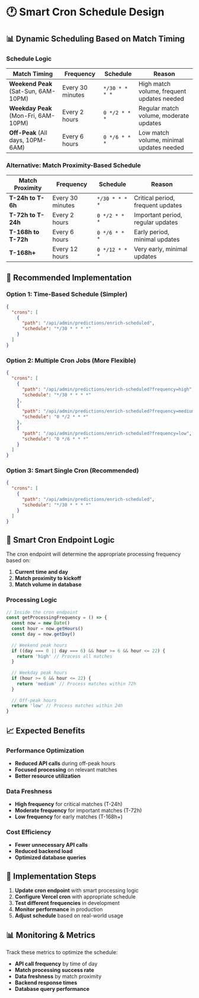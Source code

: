 # 🕐 Smart Cron Schedule Design

## 📊 **Dynamic Scheduling Based on Match Timing**

### **Schedule Logic**

| Match Timing | Frequency | Schedule | Reason |
|-------------|-----------|----------|---------|
| **Weekend Peak** (Sat-Sun, 6AM-10PM) | Every 30 minutes | `*/30 * * * *` | High match volume, frequent updates needed |
| **Weekday Peak** (Mon-Fri, 6AM-10PM) | Every 2 hours | `0 */2 * * *` | Regular match volume, moderate updates |
| **Off-Peak** (All days, 10PM-6AM) | Every 6 hours | `0 */6 * * *` | Low match volume, minimal updates needed |

### **Alternative: Match Proximity-Based Schedule**

| Match Proximity | Frequency | Schedule | Reason |
|----------------|-----------|----------|---------|
| **T-24h to T-6h** | Every 30 minutes | `*/30 * * * *` | Critical period, frequent updates |
| **T-72h to T-24h** | Every 2 hours | `0 */2 * * *` | Important period, regular updates |
| **T-168h to T-72h** | Every 6 hours | `0 */6 * * *` | Early period, minimal updates |
| **T-168h+** | Every 12 hours | `0 */12 * * *` | Very early, minimal updates |

## 🚀 **Recommended Implementation**

### **Option 1: Time-Based Schedule (Simpler)**
```json
{
  "crons": [
    {
      "path": "/api/admin/predictions/enrich-scheduled",
      "schedule": "*/30 * * * *"
    }
  ]
}
```

### **Option 2: Multiple Cron Jobs (More Flexible)**
```json
{
  "crons": [
    {
      "path": "/api/admin/predictions/enrich-scheduled?frequency=high",
      "schedule": "*/30 * * * *"
    },
    {
      "path": "/api/admin/predictions/enrich-scheduled?frequency=medium", 
      "schedule": "0 */2 * * *"
    },
    {
      "path": "/api/admin/predictions/enrich-scheduled?frequency=low",
      "schedule": "0 */6 * * *"
    }
  ]
}
```

### **Option 3: Smart Single Cron (Recommended)**
```json
{
  "crons": [
    {
      "path": "/api/admin/predictions/enrich-scheduled",
      "schedule": "*/30 * * * *"
    }
  ]
}
```

## 🎯 **Smart Cron Endpoint Logic**

The cron endpoint will determine the appropriate processing frequency based on:

1. **Current time and day**
2. **Match proximity to kickoff**
3. **Match volume in database**

### **Processing Logic**

```typescript
// Inside the cron endpoint
const getProcessingFrequency = () => {
  const now = new Date()
  const hour = now.getHours()
  const day = now.getDay()
  
  // Weekend peak hours
  if ((day === 0 || day === 6) && hour >= 6 && hour <= 22) {
    return 'high' // Process all matches
  }
  
  // Weekday peak hours  
  if (hour >= 6 && hour <= 22) {
    return 'medium' // Process matches within 72h
  }
  
  // Off-peak hours
  return 'low' // Process matches within 24h
}
```

## 📈 **Expected Benefits**

### **Performance Optimization**
- **Reduced API calls** during off-peak hours
- **Focused processing** on relevant matches
- **Better resource utilization**

### **Data Freshness**
- **High frequency** for critical matches (T-24h)
- **Moderate frequency** for important matches (T-72h)
- **Low frequency** for early matches (T-168h+)

### **Cost Efficiency**
- **Fewer unnecessary API calls**
- **Reduced backend load**
- **Optimized database queries**

## 🔧 **Implementation Steps**

1. **Update cron endpoint** with smart processing logic
2. **Configure Vercel cron** with appropriate schedule
3. **Test different frequencies** in development
4. **Monitor performance** in production
5. **Adjust schedule** based on real-world usage

## 📊 **Monitoring & Metrics**

Track these metrics to optimize the schedule:
- **API call frequency** by time of day
- **Match processing success rate**
- **Data freshness** by match proximity
- **Backend response times**
- **Database query performance**
